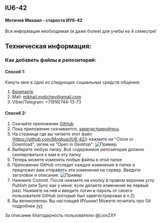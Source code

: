 ## IU6-42
#### Мотичев Михаил - староста ИУ6-42 
Вся информация необходимая (и даже более) для учебы на 4 семестре!

## Техническая информация:
### Как добавить файлы в репозиторий:
#### Способ 1:
Кинуть мне в одно из следующих социальных средств общения: 
1. [Вконтакте](https://vk.com/mogbup)
2. Mail: mikhail.motichev@gmail.com
3. Viber/Telegram: +7(916)744-13-73
#### Способ 2:
1. Скачайте приложение [GitHub](https://desktop.github.com/)
2. Пока приложение скачивается, [зарегистрируйтесь](https://github.com/join?source=header-home)
3. На странице где вы читаете этот файл (https://github.com/Mogbup/IU6-42/) нажмите на "Clone or Download", затем на "Open in Desktop": 
![Пример](http://i.imgur.com/0Z6SOAA.png)
4. Выберите любую папку. Всё содержимое репозитория должно скопироваться к вам в эту папку
5. Теперь можете изменять любые файлы в этой папке
6. Приложение GitHub отследит каждое изменение в папке и предложит вам отправить эти изменения на сервер. Введите заголовок и описание:
![Пример](http://i.imgur.com/2XkFgzn.png)
7. Нажмите Commit. После нажмите на кнопку в правом верхнем углу Publish (или Sync как у меня, если делаете изменения не первый раз). Нажмите на неё и введите логин и пароль от своего пользователя GitHub (который был зарегистрирован в п.2)
8. Вы великолепны. Вы настоящий ИУшник! Можете почитать про Git подробнее [тут](https://githowto.com/ru)

За описание благодарность пользователю @LionZXY 

